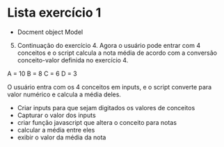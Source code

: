 # Lista exercício 1
- Docment object Model

5) Continuação do exercício 4. Agora o usuário pode entrar com 4 conceitos e o script calcula a nota média de acordo com a conversão conceito-valor definida no exercício 4.


A = 10
B = 8
C = 6
D = 3

O usuário entra com os 4 conceitos em inputs, e o script converte para valor numérico e calcula a média deles.



- Criar inputs para que sejam digitados os valores de conceitos
- Capturar o valor dos inputs
- criar função javascript que altera o conceito para notas
- calcular a média entre eles
-  exibir o valor da média da nota 